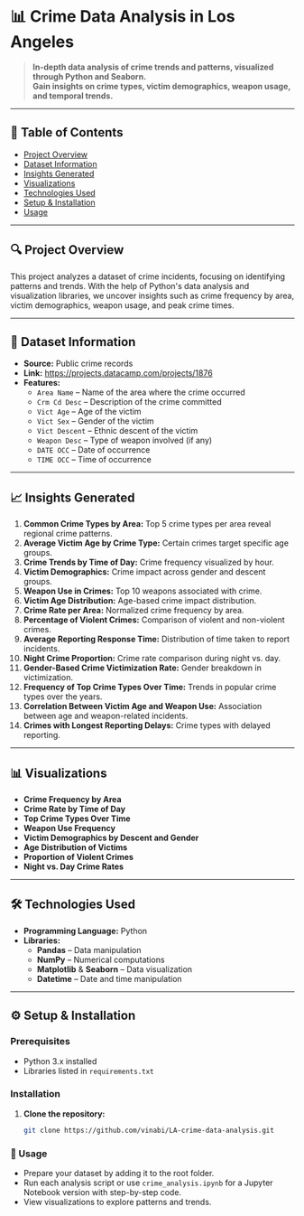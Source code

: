 # 📊 Crime Data Analysis in Los Angeles

> **In-depth data analysis of crime trends and patterns, visualized through Python and Seaborn.**  
> **Gain insights on crime types, victim demographics, weapon usage, and temporal trends.**  

---

## 📝 Table of Contents
- [Project Overview](#-project-overview)
- [Dataset Information](#-dataset-information)
- [Insights Generated](#-insights-generated)
- [Visualizations](#-visualizations)
- [Technologies Used](#-technologies-used)
- [Setup & Installation](#-setup--installation)
- [Usage](#-usage)

---

## 🔍 Project Overview
This project analyzes a dataset of crime incidents, focusing on identifying patterns and trends. With the help of Python's data analysis and visualization libraries, we uncover insights such as crime frequency by area, victim demographics, weapon usage, and peak crime times.

---

## 📂 Dataset Information
- **Source:** Public crime records 
- **Link:** https://projects.datacamp.com/projects/1876
- **Features:**
  - `Area Name` – Name of the area where the crime occurred
  - `Crm Cd Desc` – Description of the crime committed
  - `Vict Age` – Age of the victim
  - `Vict Sex` – Gender of the victim
  - `Vict Descent` – Ethnic descent of the victim
  - `Weapon Desc` – Type of weapon involved (if any)
  - `DATE OCC` – Date of occurrence
  - `TIME OCC` – Time of occurrence

---

## 📈 Insights Generated
1. **Common Crime Types by Area:** Top 5 crime types per area reveal regional crime patterns.
2. **Average Victim Age by Crime Type:** Certain crimes target specific age groups.
3. **Crime Trends by Time of Day:** Crime frequency visualized by hour.
4. **Victim Demographics:** Crime impact across gender and descent groups.
5. **Weapon Use in Crimes:** Top 10 weapons associated with crime.
6. **Victim Age Distribution:** Age-based crime impact distribution.
7. **Crime Rate per Area:** Normalized crime frequency by area.
8. **Percentage of Violent Crimes:** Comparison of violent and non-violent crimes.
9. **Average Reporting Response Time:** Distribution of time taken to report incidents.
10. **Night Crime Proportion:** Crime rate comparison during night vs. day.
11. **Gender-Based Crime Victimization Rate:** Gender breakdown in victimization.
12. **Frequency of Top Crime Types Over Time:** Trends in popular crime types over the years.
13. **Correlation Between Victim Age and Weapon Use:** Association between age and weapon-related incidents.
14. **Crimes with Longest Reporting Delays:** Crime types with delayed reporting.

---

## 📊 Visualizations
- **Crime Frequency by Area**  
- **Crime Rate by Time of Day**  
- **Top Crime Types Over Time**  
- **Weapon Use Frequency**  
- **Victim Demographics by Descent and Gender**  
- **Age Distribution of Victims**  
- **Proportion of Violent Crimes**  
- **Night vs. Day Crime Rates**

---

## 🛠 Technologies Used
- **Programming Language:** Python
- **Libraries:**  
  - **Pandas** – Data manipulation
  - **NumPy** – Numerical computations
  - **Matplotlib** & **Seaborn** – Data visualization
  - **Datetime** – Date and time manipulation
---

## ⚙️ Setup & Installation

### Prerequisites
- Python 3.x installed
- Libraries listed in `requirements.txt`

### Installation
1. **Clone the repository:**
   ```bash
   git clone https://github.com/vinabi/LA-crime-data-analysis.git

### 🚀 Usage
- Prepare your dataset by adding it to the root folder.
- Run each analysis script or use ```crime_analysis.ipynb``` for a Jupyter Notebook version with step-by-step code.
- View visualizations to explore patterns and trends.

